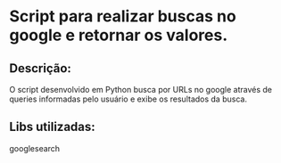 # Script para realizar buscas no google e retornar os valores.

## Descrição:
O script desenvolvido em Python busca por URLs no google através de queries informadas pelo usuário e exibe os resultados da busca.

## Libs utilizadas:
googlesearch